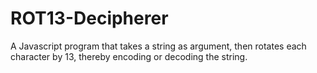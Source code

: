 # ROT13-Decipherer
A Javascript program that takes a string as argument, then rotates each character by 13, thereby encoding or decoding the string.
